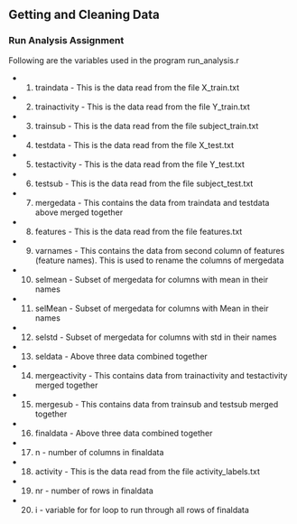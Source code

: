 ## Getting and Cleaning Data
### Run Analysis Assignment

Following are the variables used in the program run_analysis.r
* 1. traindata - This is the data read from the file X_train.txt
* 2. trainactivity - This is the data read from the file Y_train.txt
* 3. trainsub - This is the data read from the file subject_train.txt
* 4. testdata - This is the data read from the file X_test.txt
* 5. testactivity - This is the data read from the file Y_test.txt
* 6. testsub - This is the data read from the file subject_test.txt
* 7. mergedata - This contains the data from traindata and testdata above merged together
* 8. features - This is the data read from the file features.txt
* 9. varnames - This contains the data from second column of features (feature names). This is used to rename the columns of mergedata
* 10. selmean - Subset of mergedata for columns with mean in their names
* 11. selMean - Subset of mergedata for columns with Mean in their names
* 12. selstd - Subset of mergedata for columns with std in their names
* 13. seldata - Above three data combined together
* 14. mergeactivity - This contains data from trainactivity and testactivity merged together
* 15. mergesub - This contains data from trainsub and testsub merged together
* 16. finaldata - Above three data combined together
* 17. n - number of columns in finaldata
* 18. activity - This is the data read from the file activity_labels.txt
* 19. nr - number of rows in finaldata
* 20. i - variable for for loop to run through all rows of finaldata
